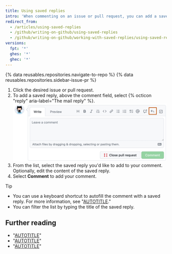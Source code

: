 ```yaml
---
title: Using saved replies
intro: 'When commenting on an issue or pull request, you can add a saved reply that you''ve already set up. The saved reply can be the entire comment or if you want to customize it, you can add or delete content.'
redirect_from:
  - /articles/using-saved-replies
  - /github/writing-on-github/using-saved-replies
  - /github/writing-on-github/working-with-saved-replies/using-saved-replies
versions:
  fpt: '*'
  ghes: '*'
  ghec: '*'
---
```

{% data reusables.repositories.navigate-to-repo %}
{% data reusables.repositories.sidebar-issue-pr %}
1. Click the desired issue or pull request.
1. To add a saved reply, above the comment field, select {% octicon "reply" aria-label="The mail reply" %}.
   ![Screenshot of a {% data variables.product.prodname_dotcom %} comment box. On the toolbar, a reply button with a left-facing curved arrow is outlined in dark orange.](/assets/images/help/writing/saved-replies-button.png)
1. From the list, select the saved reply you'd like to add to your comment. Optionally, edit the content of the saved reply.  
1. Select **Comment** to add your comment.

> [!TIP]
> * You can use a keyboard shortcut to autofill the comment with a saved reply. For more information, see "[AUTOTITLE](/get-started/accessibility/keyboard-shortcuts#comments)."
> * You can filter the list by typing the title of the saved reply.

## Further reading

* "[AUTOTITLE](/get-started/writing-on-github/working-with-saved-replies/creating-a-saved-reply)"
* "[AUTOTITLE](/get-started/writing-on-github/working-with-saved-replies/editing-a-saved-reply)"
* "[AUTOTITLE](/get-started/writing-on-github/working-with-saved-replies/deleting-a-saved-reply)"
